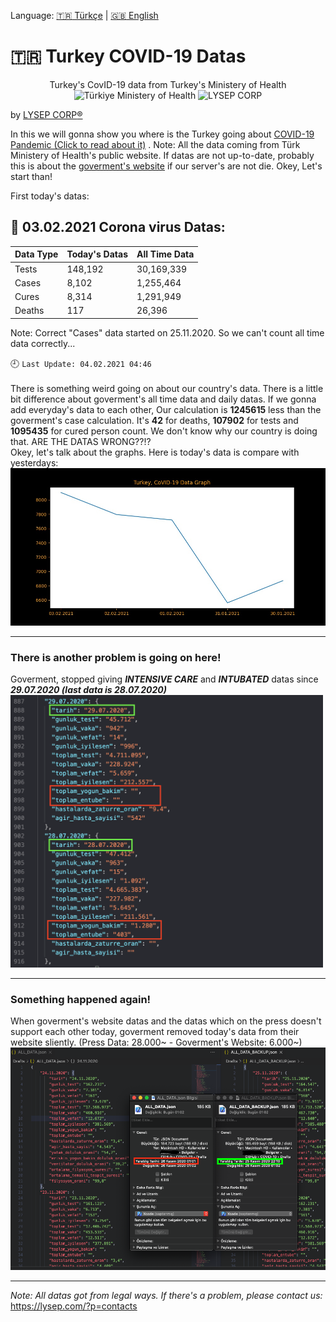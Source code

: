 Language:  [:tr: Türkçe](https://github.com/lysep-corp/COVID-19/blob/master/README_TR.md) | [:uk: English](https://github.com/lysep-corp/COVID-19/blob/master/README.md)
# :tr: **Turkey COVID-19 Datas** 
<p align="center">
Turkey's CovID-19 data from Turkey's Ministery of Health  <br>
  <img src="https://dosyamerkez.saglik.gov.tr/2020webfiles/logolar/logo.svg" width="100" title="Türkiye Ministery of Health">   <img src="https://avatars1.githubusercontent.com/u/49002083?s=100" width="100" title="LYSEP CORP">
</p>

by [LYSEP CORP:registered:](https://lysep.com)

In this we will gonna show you where is the Turkey going about [COVID-19 Pandemic (Click to read about it)](https://g.co/kgs/EJjcys) .
Note: All the data coming from Türk Ministery of Health's public website. If datas are not up-to-date, probably this is about the [goverment's website](https://covid19.saglik.gov.tr) if our server's are not die. Okey, Let's start than!

First today's datas:
## :calendar: 03.02.2021 Corona virus Datas:
| Data Type         | Today's Datas      | All Time Data      |
| :---              |    :----           |     :---           |
| Tests             | 148,192    | 30,169,339    |
| Cases             | 8,102    | 1,255,464    |
| Cures             | 8,314| 1,291,949|
| Deaths            | 117   | 26,396   |

Note: Correct "Cases" data started on 25.11.2020. So we can't count all time data correctly...

:clock9: `Last Update: 04.02.2021 04:46`
\
\
There is something weird going on about our country's data. There is a little bit difference about goverment's all time data and daily datas. If we gonna add everyday's data to each other, Our calculation is **1245615** less than the goverment's case calculation. It's **42** for deaths, **107902** for tests and **1095435** for cured person count. We don't know why our country is doing that. ARE THE DATAS WRONG??!?\
Okey, let's talk about the graphs. Here is today's data is compare with yesterdays:\
![YESTERDAY_COMP_TODAY_EN](https://github.com/lysep-corp/COVID-19/blob/master/Graphs/YESTERDAY_COMP_TODAY_EN.jpeg?raw=true)

---
### There is another problem is going on here!
Goverment, stopped giving **_INTENSIVE CARE_** and **_INTUBATED_** datas since  **_29.07.2020 (last data is 28.07.2020)_**\
<img src="https://github.com/lysep-corp/COVID-19/blob/master/Images/StoppedData.png?raw=true" width="500">

---
### Something happened again!
When goverment's website datas and the datas which on the press doesn't support each other today, goverment removed today's data from their website sliently. (Press Data: 28.000~ - Goverment's Website: 6.000~)\
<img src="https://github.com/lysep-corp/COVID-19/blob/master/Images/RemovedData.png?raw=true" width="700">

---

_Note: All datas got from legal ways. If there's a problem, please contact us:_ \
https://lysep.com/?p=contacts